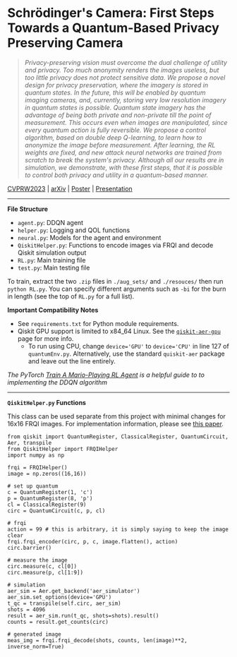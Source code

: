 # Schrödinger's Camera: First Steps Towards a Quantum-Based Privacy Preserving Camera

>*Privacy-preserving vision must overcome the dual challenge of utility and privacy. Too much anonymity renders the images useless, but too little privacy does not protect sensitive data. We propose a novel design for privacy preservation, where the imagery is stored in quantum states. In the future, this will be enabled by quantum imaging cameras, and, currently, storing very low resolution imagery in quantum states is possible. Quantum state imagery has the advantage of being both private and non-private till the point of measurement. This occurs even when images are manipulated, since every quantum action is fully reversible. We propose a control algorithm, based on double deep Q-learning, to learn how to anonymize the image before measurement. After learning, the RL weights are fixed, and new attack neural networks are trained from scratch to break the system's privacy. Although all our results are in simulation, we demonstrate, with these first steps, that it is possible to control both privacy and utility in a quantum-based manner.*

[CVPRW2023](https://openaccess.thecvf.com/content/CVPR2023W/TCV/html/Kirkland_Schrodingers_Camera_First_Steps_Towards_a_Quantum-Based_Privacy_Preserving_Camera_CVPRW_2023_paper.html) | [arXiv](https://arxiv.org/abs/2303.07510) | [Poster](https://focus.ece.ufl.edu/wp-content/uploads/2023/06/poster.pdf) | [Presentation](https://share.descript.com/view/F4Z6N2GhvvJ)

---

**File Structure**
- `agent.py`: DDQN agent
- `helper.py`: Logging and QOL functions
- `neural.py`: Models for the agent and environment
- `QiskitHelper.py`: Functions to encode images via FRQI and decode Qiskit simulation output
- `RL.py`: Main training file
- `test.py`: Main testing file

To train, extract the two `.zip` files in `./aug_sets/` and `./resouces/` then run `python RL.py`. You can specify different arguments such as `-bi` for the burn in length (see the top of `RL.py` for a full list).

**Important Compatibility Notes**
- See `requirements.txt` for Python module requirements.
- Qiskit GPU support is limited to x84_64 Linux. See the [`qiskit-aer-gpu`](https://pypi.org/project/qiskit-aer-gpu/) page for more info.
	- To run using CPU, change `device='GPU'` to `device='CPU'` in line 127 of `quantumEnv.py`. Alternatively, use the standard `quiskit-aer` package and leave out the line entirely.

*The PyTorch [Train A Mario-Playing RL Agent](https://pytorch.org/tutorials/intermediate/mario_rl_tutorial.html) is a helpful guide to to implementing the DDQN algorithm*

---

**`QiskitHelper.py` Functions**

This class can be used separate from this project with minimal changes for 16x16 FRQI images. For implementation information, please see [this paper](https://link.springer.com/article/10.1007/s11128-023-03838-0).
```
from qiskit import QuantumRegister, ClassicalRegister, QuantumCircuit, Aer, transpile
from QiskitHelper import FRQIHelper
import numpy as np

frqi = FRQIHelper()
image = np.zeros((16,16))

# set up quantum
c = QuantumRegister(1, 'c')
p = QuantumRegister(8, 'p')
cl = ClassicalRegister(9)
circ = QuantumCircuit(c, p, cl)

# frqi
action = 99 # this is arbitrary, it is simply saying to keep the image clear
frqi.frqi_encoder(circ, p, c, image.flatten(), action)
circ.barrier()

# measure the image
circ.measure(c, cl[0])
circ.measure(p, cl[1:9])

# simulation
aer_sim = Aer.get_backend('aer_simulator')
aer_sim.set_options(device='GPU')
t_qc = transpile(self.circ, aer_sim)
shots = 4096
result = aer_sim.run(t_qc, shots=shots).result()
counts = result.get_counts(circ)

# generated image
meas_img = frqi.frqi_decode(shots, counts, len(image)**2, inverse_norm=True)
```
